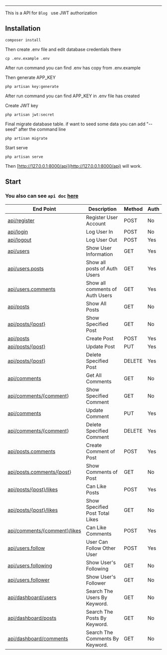
------------
This is a API for `Blog ` use JWT authorization

Installation
------------


```
composer install
```

Then create .env file and edit database credentials there

```
cp .env.example .env
```
After run command you can find .env has copy from .env.example

Then generate APP_KEY
```
php artisan key:generate
```
After run command you can find APP_KEY in .env file has created

Create JWT key
```
php artisan jwt:secret
```

Final migrate database table. if want to seed some data you can add "--seed" after the command line
```
php artisan migrate
```

Start serve
```
php artisan serve
```
Then [http://127.0.0.1:8000/api](http://127.0.0.1:8000/api) will work.

Start
-----
 ### You also can see `api doc` [here](http://localhost/Post/public/docs/index.html)


End Point | Description | Method | Auth | 
|---|---|---|---|
| [api/register](http://127.0.0.1:8000/api/register) | Register User Account | POST | No |
| [api/login](http://127.0.0.1:8000/api/login) | Log User In  | POST | No |
| [api/logout](http://127.0.0.1:8000/api/logout) | Log User Out  | POST | Yes |
| [api/users](http://127.0.0.1:8000/api/users) | Show User Information  | GET | Yes |
| [api/users.posts](http://127.0.0.1:8000/api/users.posts) | Show all posts of  Auth Users  | GET | Yes |
| [api/users.comments](http://127.0.0.1:8000/api/users.comments) | Show all comments of  Auth Users  | GET | Yes |
| [api/posts](http://127.0.0.1:8000/api/posts) | Show All Posts  | GET | No |
| [api/posts/{post}](http://127.0.0.1:8000/api/posts/1}) | Show Specified Post  | GET | No |
| [api/posts](http://127.0.0.1:8000/api/posts) | Create Post  | POST | Yes |
| [api/posts/{post}](http://127.0.0.1:8000/api/posts/1) | Update Post  | PUT | Yes |
| [api/posts/{post}](http://127.0.0.1:8000/api/posts/1) | Delete Specified Post  | DELETE | Yes |
| [api/comments](http://127.0.0.1:8000/api/comments) | Get All Comments  | GET | No |
| [api/comments/{comment}](http://127.0.0.1:8000/api/commenst/1}) | Show Specified Comment  | GET | No |
| [api/comments](http://127.0.0.1:8000/api/comments) | Update Comment  | PUT | Yes |
| [api/comments/{comment}](http://127.0.0.1:8000/api/comments/1) | Delete Specified Comment  | DELETE | Yes |
| [api/posts.comments](http://127.0.0.1:8000/api/posts.comments) | Create Comment of Post  | POST | Yes |
| [api/posts.comments/{post}](http://127.0.0.1:8000/api/posts.comments/1) | Show Comments of Post  | GET | No |
| [api/posts/{post}/likes](http://127.0.0.1:8000/api/posts/1/likes) | Can Like Posts  | POST | Yes |
| [api/posts/{post}/likes](http://127.0.0.1:8000/api/posts/1/likes) | Show Specified Post Total Likes  | GET | No |
| [api/comments/{comment}/likes](http://127.0.0.1:8000/api/comments/1/likes) | Can Like Comments  | POST | Yes |
| [api/users.follow](http://127.0.0.1:8000/api/users.follow) | User Can Follow Other User  | POST | Yes |
| [api/users.following](http://127.0.0.1:8000/users.following) | Show User's Following  | GET | No |
| [api/users.follower](http://127.0.0.1:8000/users.follower) | Show User's Follower | GET | No |
| [api/dashboard/users](http://127.0.0.1:8000/api/dashboard/users) | Search The Users By Keyword.  | GET | No |
| [api/dashboard/posts](http://127.0.0.1:8000/api/dashboard/posts) | Search The Posts By Keyword.  | GET | No |
| [api/dashboard/comments](http://127.0.0.1:8000/api/dashboard/comments) | Search The Comments By Keyword.  | GET | No |

